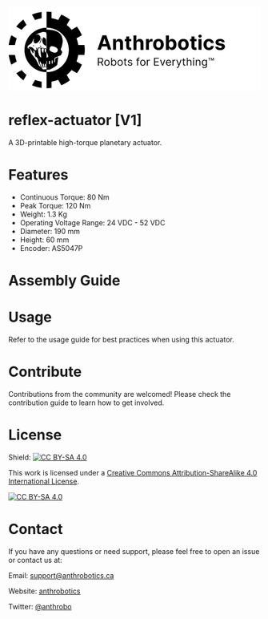 ![alt text](https://github.com/Anthrobotics/.github/blob/main/profile/images/banner.jpg?raw=true)

# reflex-actuator [V1]
A 3D-printable high-torque planetary actuator.

# Features
- Continuous Torque: 80 Nm
- Peak Torque: 120 Nm 
- Weight: 1.3 Kg
- Operating Voltage Range: 24 VDC - 52 VDC
- Diameter: 190 mm
- Height: 60 mm
- Encoder: AS5047P

# Assembly Guide

# Usage
Refer to the usage guide for best practices when using this actuator.

# Contribute

Contributions from the community are welcomed! Please check the contribution guide to learn how to get involved.

# License

Shield: [![CC BY-SA 4.0][cc-by-sa-shield]][cc-by-sa]

This work is licensed under a
[Creative Commons Attribution-ShareAlike 4.0 International License][cc-by-sa].

[![CC BY-SA 4.0][cc-by-sa-image]][cc-by-sa]

[cc-by-sa]: http://creativecommons.org/licenses/by-sa/4.0/
[cc-by-sa-image]: https://licensebuttons.net/l/by-sa/4.0/88x31.png
[cc-by-sa-shield]: https://img.shields.io/badge/License-CC%20BY--SA%204.0-lightgrey.svg

# Contact

If you have any questions or need support, please feel free to open an issue or contact us at:

Email: support@anthrobotics.ca

Website: [anthrobotics](https://anthrobotics.ca/)

Twitter: [@anthrobo](https://x.com/Anthrobo)
